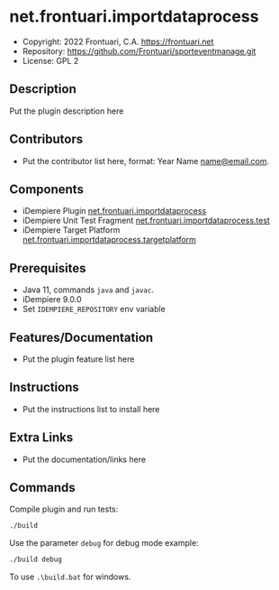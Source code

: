 # net.frontuari.importdataprocess

- Copyright: 2022 Frontuari, C.A. <https://frontuari.net>
- Repository: https://github.com/Frontuari/sporteventmanage.git
- License: GPL 2

## Description

Put the plugin description here

## Contributors

- Put the contributor list here, format: Year Name <name@email.com>.

## Components

- iDempiere Plugin [net.frontuari.importdataprocess](net.frontuari.importdataprocess)
- iDempiere Unit Test Fragment [net.frontuari.importdataprocess.test](net.frontuari.importdataprocess.test)
- iDempiere Target Platform [net.frontuari.importdataprocess.targetplatform](net.frontuari.importdataprocess.targetplatform)

## Prerequisites

- Java 11, commands `java` and `javac`.
- iDempiere 9.0.0
- Set `IDEMPIERE_REPOSITORY` env variable

## Features/Documentation

- Put the plugin feature list here

## Instructions

- Put the instructions list to install here

## Extra Links

- Put the documentation/links here

## Commands

Compile plugin and run tests:

```bash
./build
```

Use the parameter `debug` for debug mode example:

```bash
./build debug
```

To use `.\build.bat` for windows.
